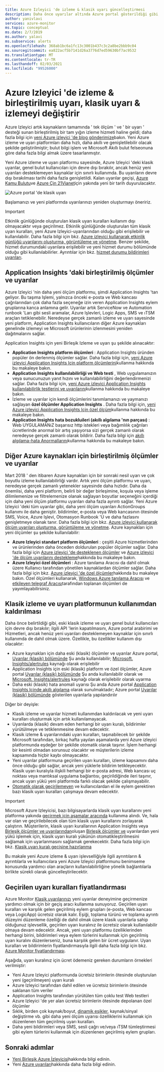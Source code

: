 ```yaml
---
title: Azure Izleyici 'de izleme & klasik uyarı güncelleştirmesi
description: Daha önce uyarılar altında Azure portal gösterildiği gibi, klasik izleme hizmetleri ve işlevlerinin kullanımdan kaldırılması açıklaması (klasik).
author: yanivlavi
services: azure-monitor
ms.topic: conceptual
ms.date: 2/7/2019
ms.author: yalavi
ms.subservice: alerts
ms.openlocfilehash: 368ab1bc6a1fc13c3001b437c3c2a8be2bbb9c04
ms.sourcegitcommit: ea822acf5b7141d26a3776d7ed59630bf7ac9532
ms.translationtype: MT
ms.contentlocale: tr-TR
ms.lasthandoff: 02/03/2021
ms.locfileid: "99526000"
---
```

# <a name="unified-alerting--monitoring-in-azure-monitor-replaces-classic-alerting--monitoring"></a>Azure Izleyici 'de izleme & birleştirilmiş uyarı, klasik uyarı & izlemeyi değiştirir

Azure Izleyici artık kaynakların tamamında ' tek ölçüm ' ve ' bir uyarı ' desteği sunan birleştirilmiş bir tam yığın izleme hizmeti haline geldi; daha fazla bilgi için [yeni Azure izleyici 'de blog gönderimize](https://azure.microsoft.com/blog/new-full-stack-monitoring-capabilities-in-azure-monitor/)bakın. Yeni Azure izleme ve uyarı platformları daha hızlı, daha akıllı ve genişletilebilir olacak şekilde geliştirilmiştir; bulut bilgi işlem ve Microsoft Akıllı bulut felseonuna göre daha fazla bilgi almak üzere tasarlanmıştır.

Yeni Azure izleme ve uyarı platformu sayesinde, Azure Izleyici 'deki klasik uyarılar, genel bulut kullanıcıları için devre dışı bırakılır, ancak henüz yeni uyarıları desteklemeyen kaynaklar için sınırlı kullanımda. Bu uyarıların devre dışı bırakılması tarihi daha fazla genişletildi. Kalan uyarılar geçişi, [Azure Kamu Bulutu](../../azure-government/documentation-government-welcome.md)ve [Azure Çin 21Vianet](https://docs.azure.cn/)için yakında yeni bir tarih duyurulacaktır.

 ![Azure portal 'de klasik uyarı](media/monitoring-classic-retirement/monitor-alert-screen2.png) 

Başlamanızı ve yeni platformda uyarılarınızı yeniden oluşturmayı öneririz.

> [!IMPORTANT]
> Etkinlik günlüğünde oluşturulan klasik uyarı kuralları kullanım dışı olmayacaktır veya geçirilmez. Etkinlik günlüğünde oluşturulan tüm klasik uyarı kuralları, yeni Azure Izleyici-uyarılarından olduğu gibi erişilebilir ve kullanılabilir. Daha fazla bilgi için bkz. [Azure izleyici kullanarak etkinlik günlüğü uyarılarını oluşturma, görüntüleme ve yönetme](./alerts-activity-log.md). Benzer şekilde, hizmet durumundaki uyarılara erişilebilir ve yeni hizmet durumu bölümünde olduğu gibi kullanılabilirler. Ayrıntılar için bkz. [hizmet durumu bildirimleri uyarıları](../../service-health/alerts-activity-log-service-notifications-portal.md).

## <a name="unified-metrics-and-alerts-in-application-insights"></a>Application Insights 'daki birleştirilmiş ölçümler ve uyarılar

Azure Izleyici 'nin daha yeni ölçüm platformu, şimdi Application Insights 'tan geliyor. Bu taşıma Işlemi, yalnızca önceki e-posta ve Web kancası çağrılarından çok daha fazla seçeneğe izin veren Application Insights eylem gruplarına kanca anlamına gelir. Uyarılar artık ServiceNow ve Automation runbook 'Ları gibi sesli aramalar, Azure Işlevleri, Logic Apps, SMS ve ıTSM araçları tetiklenebilir. Neredeyse gerçek zamanlı izleme ve uyarı sayesinde yeni platform, Application Insights kullanıcıların diğer Azure kaynakları genelinde izlemeyi ve Microsoft ürünlerinin izlenmesini yeniden dağıtmalarını sağlar.

Application Insights için yeni Birleşik Izleme ve uyarı şu şekilde alınacaktır:

- **Application Insights platform ölçümleri** : Application Insights üründen popüler ön derlenmiş ölçümler sağlar. Daha fazla bilgi için, [yeni Azure izleyici Application Insights Için platform ölçümlerini](../app/pre-aggregated-metrics-log-metrics.md#pre-aggregated-metrics)kullanma hakkında bu makaleye bakın.
- **Application Insights kullanılabilirliği ve Web testi** , Web uygulamanızın veya sunucunuzun yanıt hızını ve kullanılabilirliğini değerlendirmenizi sağlar. Daha fazla bilgi için, [yeni Azure izleyici Application Insights kullanılabilirlik testlerini ve uyarılarını](../app/monitor-web-app-availability.md)kullanma hakkında bu makaleye bakın.
- İzleme ve uyarılar için kendi ölçümlerini tanımlamanızı ve yaymanızı sağlayan **özel ölçümler Application Insights** . Daha fazla bilgi için, [yeni Azure izleyici Application Insights Için özel ölçüm](../app/pre-aggregated-metrics-log-metrics.md#custom-metrics-dimensions-and-pre-aggregation)kullanma hakkında bu makaleye bakın.
- **Application Insights hata bozukluileri (akıllı algılama 'nın parçası)** : Web UYGULAMANıZ başarısız http istekleri veya bağımlılık çağrıları ücretlerinde anormal bir artış yaşıyorsa sizi gerçek zamanlı olarak neredeyse gerçek zamanlı olarak bildirir. Daha fazla bilgi için [akıllı algılama-hata Anormallarını](../app/proactive-failure-diagnostics.md)kullanma hakkında bu makaleye bakın.

## <a name="unified-metrics-and-alerts-for-other-azure-resources"></a>Diğer Azure kaynakları için birleştirilmiş ölçümler ve uyarılar

Mart 2018 ' den itibaren Azure kaynakları için bir sonraki nesil uyarı ve çok boyutlu izleme kullanılabilirliği vardır. Artık yeni ölçüm platformu ve uyarı, neredeyse gerçek zamanlı yetenekler sayesinde daha hızlıdır. Daha da önemlisi, daha yeni platform, belirli bir değer birleşimine, koşula veya işleme dilimlemenize ve filtrelemenize olanak sağlayan boyutlar seçeneğini içerdiği için daha yeni ölçüm platformu uyarıları daha fazla ayrıntı sağlar. Yeni Azure Izleyici 'deki tüm uyarılar gibi, daha yeni ölçüm uyarıları ActionGroups kullanımı ile daha geniştir. bildirimler, e-posta veya Web kancasının ötesinde SMS, Voice, Azure Işlevi, Otomasyon Runbook 'U ve daha fazlasını genişletmeye olanak tanır. Daha fazla bilgi için bkz. [Azure izleyici kullanarak ölçüm uyarıları oluşturma, görüntüleme ve yönetme](./alerts-metric.md).
Azure kaynakları için yeni ölçümler şu şekilde kullanılabilir:

- **Azure Izleyici standart platform ölçümleri** : çeşitli Azure hizmetlerinden ve ürünlerinden daha önceden doldurulan popüler ölçümler sağlar. Daha fazla bilgi için [Azure izleyici 'de desteklenen ölçümler](./alerts-metric-near-real-time.md#metrics-and-dimensions-supported) ve [Azure izleyici 'de ölçüm uyarılarını destekleme](./alerts-metric-overview.md#supported-resource-types-for-metric-alerts)hakkında bu makaleye bakın.
- **Azure Izleyici özel ölçümleri** : Azure tanılama Aracısı da dahil olmak üzere Kullanıcı tarafından yönetilen kaynaklardan ölçümler sağlar. Daha fazla bilgi için bkz. [Azure izleyici 'de özel ölçümler](./metrics-custom-overview.md)hakkında bu makaleye bakın. Özel ölçümleri kullanarak, [Windows Azure tanılama Aracısı](./collect-custom-metrics-guestos-resource-manager-vm.md) ve [etkileyen telegraf Aracısı](./collect-custom-metrics-linux-telegraf.md)tarafından toplanan ölçümleri de yayımlayabilirsiniz.

## <a name="retirement-of-classic-monitoring-and-alerting-platform"></a>Klasik izleme ve uyarı platformunun kullanımdan kaldırılması

Daha önce belirtildiği gibi, eski klasik izleme ve uyarı genel bulut kullanıcıları için devre dışı bırakılır; ilgili API 'lerin kapatılmasını, Azure portal arabirimi ve Hizmetleri, ancak henüz yeni uyarıları desteklemeyen kaynaklar için sınırlı kullanımda de dahil olmak üzere. Özellikle, bu özellikler kullanım dışı olacaktır:

- Azure kaynakları için daha eski (klasik) ölçümler ve uyarılar Azure portal, [Uyarılar (klasik) bölümünde](./alerts-classic.overview.md) Şu anda kullanılabilir; [Microsoft. Insights/alertrules](/rest/api/monitor/alertrules) kaynağı olarak erişilebilir
- Application Insights için eski (klasik) platform ve özel ölçümler, Azure portal [Uyarılar (klasik) bölümünde](./alerts-classic.overview.md) Şu anda kullanılabilir olarak ve [Microsoft. Insights/alertrules](/rest/api/monitor/alertrules) kaynağı olarak erişilebilir olarak uyarma
- Daha eski (klasik) hata anomali uyarısı Şu anda Azure portal [Application Insights Içinde akıllı algılama](../app/proactive-diagnostics.md) olarak sunulmaktadır; Azure portal [Uyarılar (klasik) bölümünde](./alerts-classic.overview.md) gösterilen uyarılarla yapılandırılır

Diğer bir deyişle:

- Klasik izleme ve uyarılar hizmeti kullanımdan kaldırılacak ve yeni uyarı kuralları oluşturmak için artık kullanılamayacak.
- Uyarılarda (klasik) devam eden herhangi bir uyarı kuralı, bildirimler yürütülmeye ve tetiklenmesine devam edecektir.
- Klasik izleme & uyarılarındaki uyarı kuralları, taşınabilecek bir şekilde Microsoft tarafından, birkaç hafta yayılan aşamalarda yeni Azure izleyici platformunda eşdeğer bir şekilde otomatik olarak taşınır. İşlem herhangi bir kesinti olmadan sorunsuz olacaktır ve müşterilerin izleme kapsamında hiçbir kaybı olmayacaktır.
- Yeni uyarılar platformuna geçirilen uyarı kuralları, izleme kapsamını daha önce olduğu gibi sağlar, ancak yeni yüklerle bildirim tetikleyecektir. Klasik uyarı kuralıyla ilişkili herhangi bir e-posta adresi, Web kancası uç noktası veya mantıksal uygulama bağlantısı, geçirildiğinde ileri taşınır, ancak uyarı yükü yeni platformda farklı olacak şekilde çalışmayabilir.
- [Otomatik olarak geçirilemeyen](alerts-understand-migration.md#manually-migrating-classic-alerts-to-newer-alerts) ve kullanıcılardan el ile eylem gerektiren bazı klasik uyarı kuralları çalışmaya devam edecektir.

> [!IMPORTANT]
> Microsoft Azure Izleyicisi, bazı bilgisayarlarda klasik uyarı kurallarını yeni platforma yakında [geçirmek için aşamalar aracında](alerts-using-migration-tool.md) kullanıma alındı. Ve, hala var olan ve geçirilebilecek olan tüm klasik uyarı kurallarını zorlayarak çalıştırın. Müşterilerin, klasik uyarı kurallarının Application Insights veya [Birleşik ölçümler ve uyarılarından](#unified-metrics-and-alerts-for-other-azure-resources)oluşan [Birleşik ölçümler ve](#unified-metrics-and-alerts-in-application-insights) uyarılardan yeni yükü işlemek için, klasik uyarı kuralı yükünün otomatikleştirilmesini sağlamak için uyarlanmasını sağlamak gerekecektir. Daha fazla bilgi için bkz. [Klasik uyarı kuralı geçişine hazırlanma](alerts-prepare-migration.md)

Bu makale yeni Azure izleme & uyarı işlevselliğiyle ilgili ayrıntıların & ayrıntılarla ve kullanıcılara yeni Azure Izleyici platformunu benimseme konusunda yardımcı olan araçların kullanılabilirliğine yönelik bağlantılarla birlikte sürekli olarak güncelleştirilecektir.

## <a name="pricing-for-migrated-alert-rules"></a>Geçirilen uyarı kuralları fiyatlandırması

Azure Monitor [Klasik uyarılarınızı](./alerts-classic.overview.md) yeni uyarılar deneyimine geçirmenize yardımcı olmak için bir geçiş aracı kullanıma sunuyoruz. Geçirilen uyarı kuralları ve karşılık gelen geçirilmiş eylem grupları (e-posta, Web kancası veya LogicApp) ücretsiz olarak kalır. Eşiği, toplama türünü ve toplama ayrıntı düzeyini düzenleme özelliği de dahil olmak üzere klasik uyarılarla sahip olduğunuz işlevsellik, geçirilen uyarı kuralınız ile ücretsiz olarak kullanılabilir olmaya devam edecektir. Ancak, yeni uyarı platformu özelliklerinden herhangi birini, bildirimleri veya eylem türlerini kullanmak için geçirilmiş uyarı kuralını düzenlerseniz, buna karşılık gelen bir ücret uygulanır. Uyarı kuralları ve bildirimlerin fiyatlandırmasıyla ilgili daha fazla bilgi için bkz. [Azure Monitor fiyatlandırması](https://azure.microsoft.com/pricing/details/monitor/).

Aşağıda, uyarı kuralınız için ücret ödemeniz gereken durumların örnekleri verilmiştir:

- Yeni Azure Izleyici platformunda ücretsiz birimlerin ötesinde oluşturulan yeni (geçirilmeyen) uyarı kuralı
- Azure Izleyici tarafından dahil edilen ve ücretsiz birimlerin ötesinde saklanan tüm veriler
- Application Insights tarafından yürütülen tüm çoklu test Web testleri
- Azure Izleyici 'de yer alan ücretsiz birimlerin ötesinde depolanan özel ölçümler
- Sıklık, birden çok kaynak/boyut, [dinamik eşikler](alerts-dynamic-thresholds.md), kaynak/sinyal değiştirme vb. gibi daha yeni ölçüm uyarısı özelliklerini kullanmak için düzenlenen tüm geçirilmiş uyarı kuralları.
- Daha yeni bildirimleri veya SMS, sesli çağrı ve/veya ıTSM tümleştirmesi gibi eylem türlerini kullanmak için düzenlenen geçirilmiş eylem grupları.

## <a name="next-steps"></a>Sonraki adımlar

* [Yeni Birleşik Azure İzleyicisi](../overview.md)hakkında bilgi edinin.
* Yeni [Azure uyarıları](./alerts-overview.md)hakkında daha fazla bilgi edinin.

